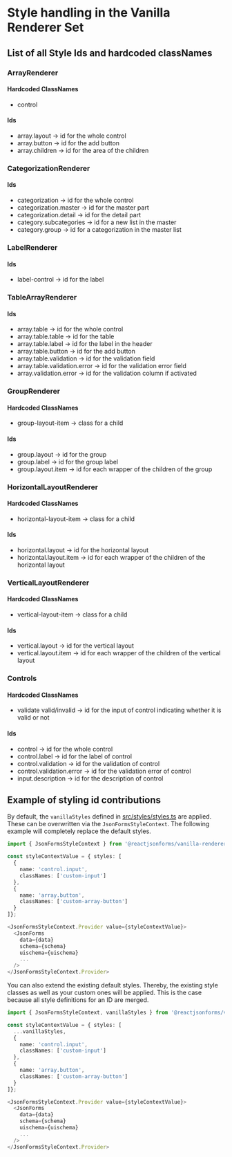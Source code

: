 # Style handling in the Vanilla Renderer Set

## List of all Style Ids and hardcoded classNames

### ArrayRenderer

#### Hardcoded ClassNames

- control

#### Ids

- array.layout &rightarrow; id for the whole control
- array.button &rightarrow; id for the add button
- array.children &rightarrow; id for the area of the children

### CategorizationRenderer

#### Ids

- categorization &rightarrow; id for the whole control
- categorization.master &rightarrow; id for the master part
- categorization.detail &rightarrow; id for the detail part
- category.subcategories &rightarrow; id for a new list in the master
- category.group &rightarrow; id for a categorization in the master list

### LabelRenderer

#### Ids

- label-control &rightarrow; id for the label

### TableArrayRenderer

#### Ids

- array.table &rightarrow; id for the whole control
- array.table.table &rightarrow; id for the table
- array.table.label &rightarrow; id for the label in the header
- array.table.button &rightarrow; id for the add button
- array.table.validation &rightarrow; id for the validation field
- array.table.validation.error &rightarrow; id for the validation error field
- array.validation.error &rightarrow; id for the validation column if activated

### GroupRenderer

#### Hardcoded ClassNames

- group-layout-item &rightarrow; class for a child

#### Ids

- group.layout &rightarrow; id for the group
- group.label &rightarrow; id for the group label
- group.layout.item &rightarrow; id for each wrapper of the children of the group

### HorizontalLayoutRenderer

#### Hardcoded ClassNames

- horizontal-layout-item &rightarrow; class for a child

#### Ids

- horizontal.layout &rightarrow; id for the horizontal layout
- horizontal.layout.item &rightarrow; id for each wrapper of the children of the horizontal layout

### VerticalLayoutRenderer

#### Hardcoded ClassNames

- vertical-layout-item &rightarrow; class for a child

#### Ids

- vertical.layout &rightarrow; id for the vertical layout
- vertical.layout.item &rightarrow; id for each wrapper of the children of the vertical layout

### Controls

#### Hardcoded ClassNames

- validate valid/invalid &rightarrow; id for the input of control indicating whether it is valid or not

#### Ids

- control &rightarrow; id for the whole control
- control.label &rightarrow; id for the label of control
- control.validation &rightarrow; id for the validation of control
- control.validation.error &rightarrow; id for the validation error of control
- input.description &rightarrow; id for the description of control

## Example of styling id contributions

By default, the `vanillaStyles` defined in [src/styles/styles.ts](./src/styles/styles.ts) are applied.
These can be overwritten via the `JsonFormsStyleContext`.
The following example will completely replace the default styles.

```typescript
import { JsonFormsStyleContext } from '@reactjsonforms/vanilla-renderers';

const styleContextValue = { styles: [
  {
    name: 'control.input',
    classNames: ['custom-input']
  },
  {
    name: 'array.button',
    classNames: ['custom-array-button']
  }
]};

<JsonFormsStyleContext.Provider value={styleContextValue}>
  <JsonForms
    data={data}
    schema={schema}
    uischema={uischema}
    ...
  />
</JsonFormsStyleContext.Provider>
```

You can also extend the existing default styles.
Thereby, the existing style classes as well as your custom ones will be applied.
This is the case because all style definitions for an ID are merged.

```typescript
import { JsonFormsStyleContext, vanillaStyles } from '@reactjsonforms/vanilla-renderers';

const styleContextValue = { styles: [
  ...vanillaStyles,
  {
    name: 'control.input',
    classNames: ['custom-input']
  },
  {
    name: 'array.button',
    classNames: ['custom-array-button']
  }
]};

<JsonFormsStyleContext.Provider value={styleContextValue}>
  <JsonForms
    data={data}
    schema={schema}
    uischema={uischema}
    ...
  />
</JsonFormsStyleContext.Provider>
```
